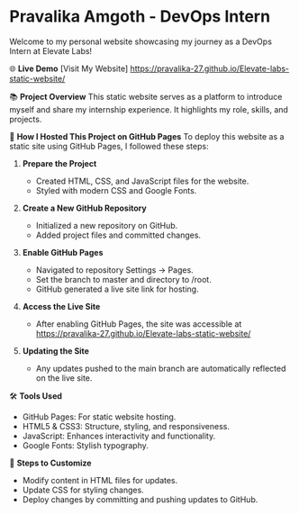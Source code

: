 # Pravalika Amgoth - DevOps Intern

Welcome to my personal website showcasing my journey as a DevOps Intern at Elevate Labs!

🌐 **Live Demo**
[Visit My Website] https://pravalika-27.github.io/Elevate-labs-static-website/

📚 **Project Overview**
This static website serves as a platform to introduce myself and share my internship experience. It highlights my role, skills, and projects.

🚀 **How I Hosted This Project on GitHub Pages**
To deploy this website as a static site using GitHub Pages, I followed these steps:

1. **Prepare the Project**
   - Created HTML, CSS, and JavaScript files for the website.
   - Styled with modern CSS and Google Fonts.

2. **Create a New GitHub Repository**
   - Initialized a new repository on GitHub.
   - Added project files and committed changes.

3. **Enable GitHub Pages**
   - Navigated to repository Settings → Pages.
   - Set the branch to master and directory to /root.
   - GitHub generated a live site link for hosting.

4. **Access the Live Site**
   - After enabling GitHub Pages, the site was accessible at  https://pravalika-27.github.io/Elevate-labs-static-website/ 

5. **Updating the Site**
   - Any updates pushed to the main branch are automatically reflected on the live site.

🛠️ **Tools Used**
- GitHub Pages: For static website hosting.
- HTML5 & CSS3: Structure, styling, and responsiveness.
- JavaScript: Enhances interactivity and functionality.
- Google Fonts: Stylish typography.

📝 **Steps to Customize**
- Modify content in HTML files for updates.
- Update CSS for styling changes.
- Deploy changes by committing and pushing updates to GitHub.
